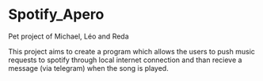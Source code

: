 # Spotify_Apero
Pet project of Michael, Léo and Reda

This project aims to create a program which allows the users to push music requests to spotify through local internet connection and than recieve a message (via telegram) when the song is played.
